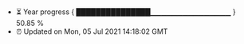 - ⏳ Year progress { ███████████████▁▁▁▁▁▁▁▁▁▁▁▁▁▁▁ } 50.85 %
- ⏰ Updated on Mon, 05 Jul 2021 14:18:02 GMT

